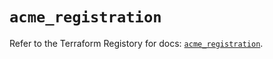 # `acme_registration`

Refer to the Terraform Registory for docs: [`acme_registration`](https://registry.terraform.io/providers/vancluever/acme/2.15.1/docs/resources/registration).
